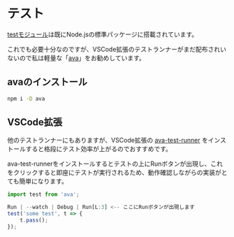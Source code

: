 # テスト

[testモジュール](https://nodejs.org/api/test.html#test-runner)は既にNode.jsの標準パッケージに搭載されています。

これでも必要十分なのですが、VSCode拡張のテストランナーがまだ配布されいないので私は軽量な「[ava](https://github.com/avajs/ava)」をお勧めしています。

## avaのインストール

```bash
npm i -D ava
```

## VSCode拡張

他のテストランナーにもありますが、VSCode拡張の [ava-test-runner](https://marketplace.visualstudio.com/items?itemName=sculpt0r.vsc-ava-test-runner) をインストールすると格段にテスト効率が上がるのでおすすめです。

ava-test-runnerをインストールするとテストの上にRunボタンが出現し、これをクリックすると即座にテストが実行されるため、動作確認しながらの実装がとても簡単になります。

```javascript
import test from 'ava';

Run | --watch | Debug | Run[L:3] <-- ここにRunボタンが出現します
test('some test', t => {
	t.pass();
});
```
